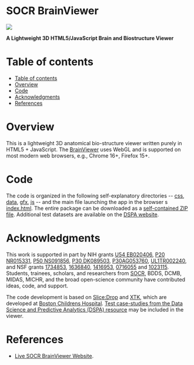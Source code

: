 # SOCR BrainViewer

<a href="http://socr.umich.edu/HTML5/BrainViewer/"><img align="middle" src="https://raw.githubusercontent.com/SOCR/BrainViewer/master/Images/SOCR_BrainViewer_Pic.png"></a>

**A Lightweight 3D HTML5/JavaScript Brain and Biostructure Viewer**

Table of contents
=================

<!--ts-->
   * [Table of contents](#table-of-contents)
   * [Overview](#overview)
   * [Code](#code)
   * [Acknowledgments](#acknowledgments)
   * [References](#references)
<!--te-->


Overview
========

This is a lightweight 3D anatomical bio-structure viewer written purely in HTML5 + JavaScript. The [BrainViewer](https://socr.umich.edu/HTML5/BrainViewer/) uses WebGL and is supported on most modern web browsers, e.g., Chrome 16+, Firefox 15+.

Code
=========

The code is organized in the following self-explanatory directories -- [css](), [data](), [gfx](), [js]() -- and the main file launching the app in the browser s [index.html]().
The entire package can be downloaded as a [self-contained ZIP file](). Additional test datasets are available on the [DSPA website](https://dspa2.predictive.space/).

Acknowledgments
===============
This work is supported in part by NIH grants [U54 EB020406](http://bd2k.loni.usc.edu/), [P20 NR015331](www.socr.umich.edu/CSCD), [P50 NS091856](http://udallpd.umich.edu/), [P30 DK089503](http://mmoc.med.umich.edu/), [P30AG053760](https://alzheimers.med.umich.edu), [UL1TR002240](https://www.michr.umich.edu), and NSF grants [1734853](http://brain-life.org/), [1636840](http://neurosciencenetwork.org/), [1416953](http://distributome.org), [0716055](http://socr.umich.edu) and [1023115](http://distributome.org). Students, trainees, scholars, and researchers from [SOCR](https://www.socr.umich.edu), BDDS, DCMB, MIDAS,  MICHR, and the broad open-science community have contributed ideas, code, and support.

The code development is based on [Slice:Drop](https://slicedrop.com/) and [XTK](https://goxtk.com/), which are developed at [Boston Childrens Hospital](https://childrenshospital.org/FNNDSC). [Test case-studies from the Data Science and Predictive Analytics (DSPA) resource](https://dspa2.predictive.space/) may be included in the viewer. 

References
==========

* [Live SOCR BrainViewer Website](https://socr.umich.edu/HTML5/BrainViewer/).
